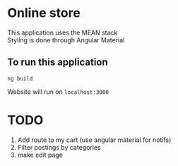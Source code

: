 # Online store

This application uses the MEAN stack
<br>
Styling is done through Angular Material

## To run this application
```
ng build
```
Website will run on ```localhost:3000```

# TODO

1. Add route to my cart (use angular material for notifs)
2. Filter postings by categories
3. make edit page